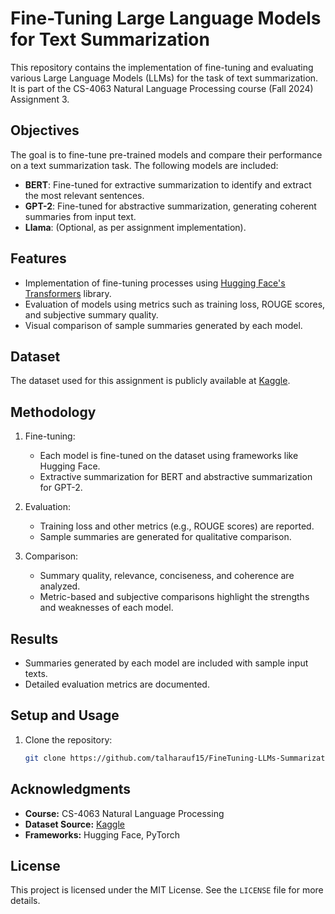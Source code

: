 # Fine-Tuning Large Language Models for Text Summarization

This repository contains the implementation of fine-tuning and evaluating various Large Language Models (LLMs) for the task of text summarization. It is part of the CS-4063 Natural Language Processing course (Fall 2024) Assignment 3.

## Objectives
The goal is to fine-tune pre-trained models and compare their performance on a text summarization task. The following models are included:
- **BERT**: Fine-tuned for extractive summarization to identify and extract the most relevant sentences.
- **GPT-2**: Fine-tuned for abstractive summarization, generating coherent summaries from input text.
- **Llama**: (Optional, as per assignment implementation).

## Features
- Implementation of fine-tuning processes using [Hugging Face's Transformers](https://huggingface.co/transformers) library.
- Evaluation of models using metrics such as training loss, ROUGE scores, and subjective summary quality.
- Visual comparison of sample summaries generated by each model.

## Dataset
The dataset used for this assignment is publicly available at [Kaggle](https://www.kaggle.com/code/lusfernandotorres/text-summarization-with-large-language-models/input).

## Methodology
1. Fine-tuning:
   - Each model is fine-tuned on the dataset using frameworks like Hugging Face.
   - Extractive summarization for BERT and abstractive summarization for GPT-2.
   
2. Evaluation:
   - Training loss and other metrics (e.g., ROUGE scores) are reported.
   - Sample summaries are generated for qualitative comparison.
   
3. Comparison:
   - Summary quality, relevance, conciseness, and coherence are analyzed.
   - Metric-based and subjective comparisons highlight the strengths and weaknesses of each model.

## Results
- Summaries generated by each model are included with sample input texts.
- Detailed evaluation metrics are documented.

## Setup and Usage
1. Clone the repository:
   ```bash
   git clone https://github.com/talharauf15/FineTuning-LLMs-Summarization.git
   ```


## Acknowledgments
- **Course:** CS-4063 Natural Language Processing
- **Dataset Source:** [Kaggle](https://www.kaggle.com/code/lusfernandotorres/text-summarization-with-large-language-models/input)
- **Frameworks:** Hugging Face, PyTorch

## License
This project is licensed under the MIT License. See the `LICENSE` file for more details.
